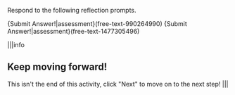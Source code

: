 Respond to the following reflection prompts.

{Submit Answer!|assessment}(free-text-990264990)
{Submit Answer!|assessment}(free-text-1477305496)

|||info
## Keep moving forward!
This isn't the end of this activity, click "Next" to move on to the next step!
|||